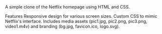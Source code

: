 A simple clone of the Netflix homepage using HTML and CSS.

Features
Responsive design for various screen sizes.
Custom CSS to mimic Netflix's interface.
Includes media assets (pic1.jpg, pic2.png, pic3.png, video1.m4v) and branding (bg.jpg, favicon.ico, logo.svg).
